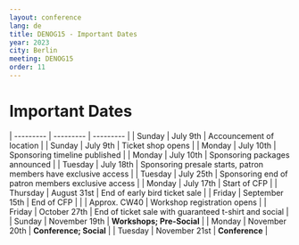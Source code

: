 ```yaml
---
layout: conference
lang: de
title: DENOG15 - Important Dates
year: 2023
city: Berlin
meeting: DENOG15
order: 11
---
```


# Important Dates

| --------- | --------- | --------- | 
| Sunday    | July 9th | Accouncement of location | 
| Sunday    | July 9th | Ticket shop opens |
| Monday    | July 10th | Sponsoring timeline published |
| Monday    | July 10th | Sponsoring packages announced |
| Tuesday   | July 18th | Sponsoring presale starts, patron members have exclusive access |
| Tuesday   | July 25th | Sponsoring end of patron members exclusive access |
| Monday    | July 17th | Start of CFP |
| Thursday  | August 31st | End of early bird ticket sale |
| Friday    | September 15th | End of CFP |
|           | Approx. CW40 | Workshop registration opens |
| Friday    | October 27th | End of ticket sale with guaranteed t-shirt and social |
| Sunday    | November 19th | <b>Workshops; Pre-Social</b> |
| Monday    | November 20th | <b>Conference; Social</b> |
| Tuesday   | November 21st | <b>Conference</b> |

